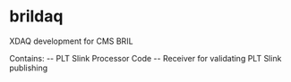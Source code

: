 # brildaq
XDAQ development for CMS BRIL

Contains:
  -- PLT Slink Processor Code
  -- Receiver for validating PLT Slink publishing
